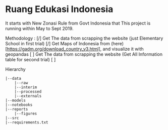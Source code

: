 # Ruang Edukasi Indonesia 
It starts with New Zonasi Rule from Govt Indonesia that 
This project is running within May to Sept 2019. 


Methodology :
    [/] Get The data from scrapping the website (just Elementary School in first trial)
    [/] Get Maps of Indonesia from (here)[https://gadm.org/download_country_v3.html], and visualize it with geopandas
    [ ] Get The data from scrapping the website (Get All Information table for second trial)
    [ ] 


Hierarchy

    |--data
        |--raw
        |--interim
        |--processed
        |--externals
    |--models
    |--notebooks
    |--reports
        |--figures
    |--src
    |--requirements.txt



